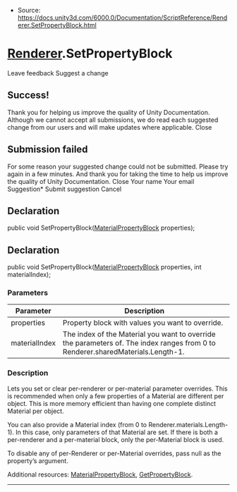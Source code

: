 * Source: https://docs.unity3d.com/6000.0/Documentation/ScriptReference/Renderer.SetPropertyBlock.html

#  [Renderer](https://docs.unity3d.com/6000.0/Documentation/ScriptReference/Renderer.html).SetPropertyBlock
Leave feedback
Suggest a change
## Success!
Thank you for helping us improve the quality of Unity Documentation. Although we cannot accept all submissions, we do read each suggested change from our users and will make updates where applicable.
Close
## Submission failed
For some reason your suggested change could not be submitted. Please <a>try again</a> in a few minutes. And thank you for taking the time to help us improve the quality of Unity Documentation.
Close
Your name Your email Suggestion* Submit suggestion
Cancel
## Declaration
public void SetPropertyBlock([MaterialPropertyBlock](https://docs.unity3d.com/6000.0/Documentation/ScriptReference/MaterialPropertyBlock.html) properties); 
## Declaration
public void SetPropertyBlock([MaterialPropertyBlock](https://docs.unity3d.com/6000.0/Documentation/ScriptReference/MaterialPropertyBlock.html) properties, int materialIndex); 
### Parameters
Parameter | Description  
---|---  
properties | Property block with values you want to override.  
materialIndex | The index of the Material you want to override the parameters of. The index ranges from 0 to Renderer.sharedMaterials.Length-1.  
### Description
Lets you set or clear per-renderer or per-material parameter overrides.
This is recommended when only a few properties of a Material are different per object. This is more memory efficient than having one complete distinct Material per object.  
  
You can also provide a Material index (from 0 to Renderer.materials.Length-1). In this case, only parameters of that Material are set. If there is both a per-renderer and a per-material block, only the per-Material block is used.  
  
To disable any of per-Renderer or per-Material overrides, pass null as the property’s argument.  
  
Additional resources: [MaterialPropertyBlock](https://docs.unity3d.com/6000.0/Documentation/ScriptReference/MaterialPropertyBlock.html), [GetPropertyBlock](https://docs.unity3d.com/6000.0/Documentation/ScriptReference/Renderer.GetPropertyBlock.html).
* * *
